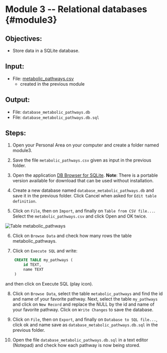 # Module 3 -- Relational databases {#module3}

## Objectives:

-  Store data in a SQLite database. 

## Input:

- File: [metabolic_pathways.csv](files/metabolic_pathways.csv)
    - created in the previous module

## Output:
- File: `database_metabolic_pathways.db`
- File: `database_metabolic_pathways.db.sql`

## Steps:

1. Open your Personal Area on your computer and create a folder named module3.

2. Save the file `metabolic_pathways.csv` given as input in the previous folder.

3. Open the application [DB Browser for SQLite](http://sqlitebrowser.org/).
**Note**: There is a portable version available for download that can be used without installation.

4. Create a new database named `database_metabolic_pathways.db` and save it in the previous folder. Click Cancel when asked for `Edit table definition`.

5. Click on `File`, then on `Import`, and finally on `Table from CSV file...`. Select the `metabolic_pathways.csv` and click Open and OK twice.

![Table metabolic_pathways](images/table_metabolic_pathways.png "Table metabolic_pathways")

6. Click on `Browse Data` and check how many rows the table metabolic_pathways.

7. Click on `Execute SQL` and write:

```sql
	CREATE TABLE my_pathways (
		id TEXT,
		name TEXT
	)
```

and then click on Execute SQL (play icon).

8. Click on `Browse Data`, select the table `metabolic_pathways` and find the id and name of your favorite pathway. 
Next, select the table `my_pathways` and click on `New Record` and replace the NULL by the id and name of your favorite pathway. 
Click on `Write Changes` to save the database.

9. Click on `File`, then on `Export`, and finally on `Database to SQL file...`, click ok and name save as `database_metabolic_pathways.db.sql` in the previous folder. 

10. Open the file `database_metabolic_pathways.db.sql` in a text editor (Notepad) and check how each pathway is now being stored.